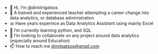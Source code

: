 - 👋 Hi, I’m @dimitrigatsos
- 👀 A trained and experienced teacher attempting a career change into data analytics, or database administration
- 📊 Have years experince as Data Analytics Assistant using mainly Excel
- 🌱 I’m currently learning python, and SQL
- 💞️ I’m looking to collaborate on any project around data analytics (especially around Education)
- 📫 How to reach me dimitgatsos@gmail.com

<!---
dmgts/dmgts is a ✨ special ✨ repository because its `README.md` (this file) appears on your GitHub profile.
You can click the Preview link to take a look at your changes.
--->
